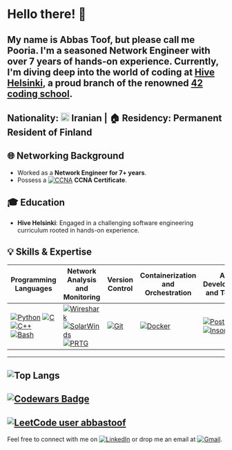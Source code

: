 # Hello there! 👋

My name is Abbas Toof, but please call me **Pooria**. I'm a seasoned Network Engineer with over 7 years of hands-on experience. Currently, I'm diving deep into the world of coding at [Hive Helsinki](https://www.hive.fi/), a proud branch of the renowned [42 coding school](https://www.42.fr/).
---
Nationality: <img src="https://gist.githubusercontent.com/abbastoof/fad4c3b7f702fd52c96bb0d75c82fc9f/raw/bffdd94b0a5c0c7992f7f055f64e7c5163c2f7c1/Flag_of_Iran.svg" alt="Iranian" width="20px"/> Iranian | 🏠 Residency: Permanent Resident of Finland
---
## 🌐 Networking Background
- Worked as a **Network Engineer for 7+ years**.
- Possess a [![CCNA](https://img.shields.io/badge/-CCNA-5896AB?style=flat-square&logo=Cisco&logoColor=white)](https://www.credly.com/badges/18f3d14f-acb1-4f94-9e8a-a65e4fa2af17?source=linked_in_profile) **CCNA Certificate**.

## 🎓 Education
- **Hive Helsinki**: Engaged in a challenging software engineering curriculum rooted in hands-on experience.

## 💡 Skills & Expertise
| **Programming Languages**        | **Network Analysis and Monitoring**     | **Version Control**          | **Containerization and Orchestration**    | **API Development and Testing**     | **Virtualization**          | **Text Editors**        | **Operating Systems**          |
| ---------------------------------|----------------------------------------|-------------------------------|-------------------------------------------|-------------------------------------|-----------------------------|---------------------------|----------------------------------|
| [![Python](https://img.shields.io/badge/-Python-3776AB?style=flat-square&logo=Python&logoColor=white)](https://www.python.org/) [![C](https://img.shields.io/badge/-C-A8B9CC?style=flat-square&logo=C&logoColor=white)](https://www.iso.org/standard/82075.html) [![C++](https://img.shields.io/badge/-C++-00599C?style=flat-square&logo=C%2B%2B&logoColor=white)](https://isocpp.org/) [![Bash](https://img.shields.io/badge/-Bash-4EAA25?style=flat-square&logo=GNU%20Bash&logoColor=white)](https://www.gnu.org/software/bash/) | [![Wireshark](https://img.shields.io/badge/-Wireshark-green?style=flat-square&logo=Wireshark&logoColor=white)](https://www.wireshark.org/) [![SolarWinds](https://img.shields.io/badge/-SolarWinds-167C80?style=flat-square&logo=SolarWinds&logoColor=white)](https://www.solarwinds.com/) [![PRTG](https://img.shields.io/badge/-PRTG-344D91?style=flat-square&logo=PRTG&logoColor=white)](https://www.paessler.com/prtg) | [![Git](https://img.shields.io/badge/-Git-F05032?style=flat-square&logo=Git&logoColor=white)](https://git-scm.com/) | [![Docker](https://img.shields.io/badge/-Docker-2496ED?style=flat-square&logo=Docker&logoColor=white)](https://www.docker.com/) | [![Postman](https://img.shields.io/badge/-Postman-FF6C37?style=flat-square&logo=Postman&logoColor=white)](https://www.postman.com/) [![Insomnia](https://img.shields.io/badge/-Insomnia-5A29E4?style=flat-square&logo=Insomnia&logoColor=white)](https://insomnia.rest/) | [![VMware](https://img.shields.io/badge/-VMware-607078?style=flat-square&logo=VMware&logoColor=white)](https://www.vmware.com/) [![Hyper-V](https://img.shields.io/badge/-Hyper--V-0078D4?style=flat-square&logo=Hyper-V&logoColor=white)](https://www.microsoft.com/en-us/cloud-platform/server-virtualization) | [![Vim](https://img.shields.io/badge/-Vim-019733?style=flat-square&logo=Vim&logoColor=white)](https://www.vim.org/) [![VS Code](https://img.shields.io/badge/-VS%20Code-007ACC?style=flat-square&logo=Visual%20Studio%20Code&logoColor=white)](https://code.visualstudio.com/) | [![Unix](https://img.shields.io/badge/-Unix-black?style=flat-square&logo=Unix&logoColor=white)](https://www.unix.org/) [![Linux](https://img.shields.io/badge/-Linux-FCC624?style=flat-square&logo=Linux&logoColor=black)](https://www.linux.org/) [![Windows Server](https://img.shields.io/badge/-Windows%20Server-0078D6?style=flat-square&logo=Windows&logoColor=white)](https://www.microsoft.com/en-us/cloud-platform/windows-server) |

---
![Top Langs](https://github-readme-stats.vercel.app/api/top-langs/?username=abbastoof&layout=compact)
---
[![Codewars Badge](https://www.codewars.com/users/abbastoof/badges/small)](https://www.codewars.com/users/abbastoof)
---
[![LeetCode user abbastoof](https://leetcard.jacoblin.cool/abbastoof?ext=heatmap)](https://leetcode.com/abbastoof/)
---
Feel free to connect with me on [![LinkedIn](https://img.shields.io/badge/-LinkedIn-0077B5?style=flat-square&logo=LinkedIn&logoColor=white)](https://www.linkedin.com/in/abbastoof/) or drop me an email at [![Gmail](https://img.shields.io/badge/-Gmail-EA4335?style=flat-square&logo=Gmail&logoColor=white)](mailto:abbas.toof@gmail.com).

